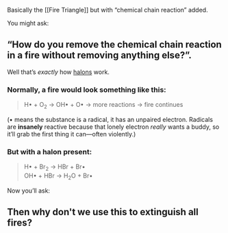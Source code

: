 Basically the [[Fire Triangle]] but with “chemical chain reaction” added.

You might ask: 

## “How do you remove the chemical chain reaction in a fire without removing anything else?”.

Well that’s *exactly* how [halons](https://en.wikipedia.org/w/index.php?title=Halon&oldid=1270044172) work.

###  Normally, a fire would look something like this: 

> H• + O<sub>2</sub> → OH• + O• → more reactions → fire continues

(• means the substance is a radical, it has an unpaired electron. Radicals are **insanely** reactive because that lonely electron _really_ wants a buddy, so it’ll grab the first thing it can—often violently.)

### But with a halon present:

> H• + Br<sub>2</sub> → HBr + Br•  
> OH• + HBr → H<sub>2</sub>O + Br•

Now you’ll ask:

## Then why don't we use this to extinguish all fires?

